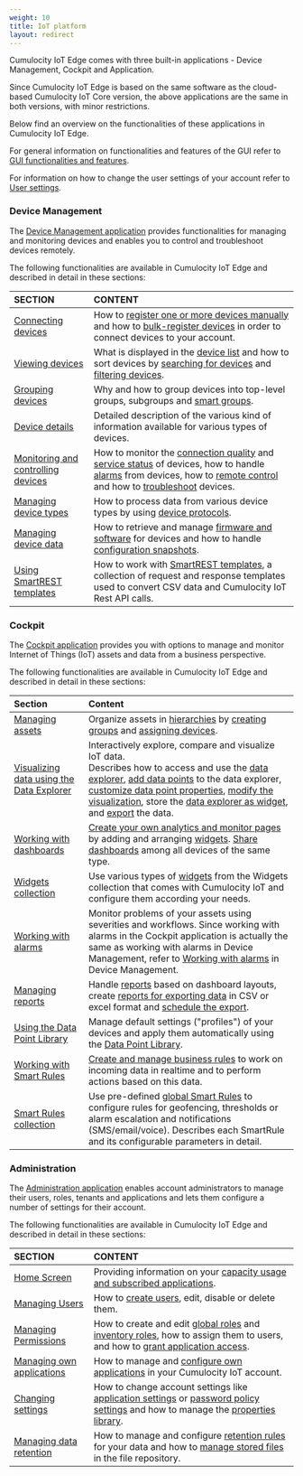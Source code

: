 ```yaml
---
weight: 10
title: IoT platform
layout: redirect
---
```


Cumulocity IoT Edge comes with three built-in applications - Device Management, Cockpit and Application. 

Since Cumulocity IoT Edge is based on the same software as the cloud-based Cumulocity IoT Core version, the above applications are the same in both versions, with minor restrictions. 

Below find an overview on the functionalities of these applications in Cumulocity IoT Edge. 

For general information on functionalities and features of the GUI refer to [GUI functionalities and features](/guides/users-guide/getting-started/#gui-features).

For information on how to change the user settings of your account refer to [User settings](/guides/users-guide/getting-started/#user-settings).

### Device Management

The [Device Management application](/guides/users-guide/device-management) provides functionalities for managing and monitoring devices and enables you to control and troubleshoot devices remotely.

The following functionalities are available in Cumulocity IoT Edge and described in detail in these sections:

|SECTION|CONTENT|
|:---|:---|
|[Connecting devices](/guides/users-guide/device-management/#connecting-devices)|How to [register one or more devices manually](/guides/users-guide/device-management#device-registration-manually) and how to [bulk-register devices](/guides/users-guide/device-management#creds-upload) in order to connect devices to your account.
|[Viewing devices](/guides/users-guide/device-management#viewing-devices)|What is displayed in the [device list](/guides/users-guide/device-management#device-list) and how to sort devices by [searching for devices](/guides/users-guide/device-management#searching-devices) and [filtering devices](/guides/users-guide/device-management#filtering-devices).
|[Grouping devices](/guides/users-guide/device-management#grouping-devices)|Why and how to group devices into top-level groups, subgroups and [smart groups](/guides/users-guide/device-management#smart-groups).
|[Device details](/guides/users-guide/device-management#device-details)|Detailed description of the various kind of  information available for various types of  devices.
|[Monitoring and controlling devices](/guides/users-guide/device-management#monitoring-and-controlling-devices)|How to monitor the [connection quality](/guides/users-guide/device-management#connection-monitoring) and [service status](/guides/users-guide/device-management#monitoring-services) of devices, how to handle [alarms](/guides/users-guide/device-management#alarm-monitoring) from devices, how to [remote control](/guides/users-guide/device-management#operation-monitoring) and how to [troubleshoot](/guides/users-guide/device-management#events-all) devices.
|[Managing device types](/guides/users-guide/device-management#managing-device-types)|How to process data from various device types by using [device protocols](/guides/users-guide/device-management#managing-device-types). 
|[Managing device data](/guides/users-guide/device-management#managing-device-data)|How to retrieve and manage [firmware and software](/guides/users-guide/device-management#software-repo) for devices and how to handle [configuration snapshots](/guides/users-guide/device-management#configuration-repository). 
|[Using SmartREST templates](/guides/users-guide/device-management#smartrest-templates)|How to work with [SmartREST  templates](/guides/users-guide/device-management#smartrest-templates), a collection of request and response templates used to convert CSV data and Cumulocity IoT Rest API calls.

### Cockpit

The [Cockpit application](/guides/users-guide/cockpit) provides you with options to manage and monitor  Internet of Things (IoT) assets and data from a business perspective.

The following functionalities are available in Cumulocity IoT Edge and described in detail in these sections:

|Section|Content|
|:---|:---|
|[Managing assets](/guides/users-guide/cockpit#managing-assets)|Organize assets in [hierarchies](/guides/users-guide/cockpit#hierarchies) by [creating groups](/guides/users-guide/cockpit#creating-groups) and [assigning devices](/guides/users-guide/cockpit#assigning-devices).
|[Visualizing data using the Data Explorer](/guides/users-guide/cockpit#data-explorer)|Interactively explore, compare and visualize IoT data. <br> Describes how to access and use the [data explorer](/guides/users-guide/cockpit#data-explorer), [add data points](/guides/users-guide/cockpit#add-data-points) to the data explorer, [customize data point properties](/guides/users-guide/cockpit#customize-data-points), [modify the visualization](/guides/users-guide/cockpit#change-visualization), store the [data explorer as widget](/guides/users-guide/cockpit#create-widget), and [export](/guides/users-guide/cockpit#export-data) the data. 
|[Working with dashboards](/guides/users-guide/cockpit#dashboards)|[Create your own analytics and monitor pages](/guides/users-guide/cockpit#creating-dashboards) by adding and arranging [widgets](/guides/users-guide/cockpit#adding-widgets). [Share dashboards](/guides/users-guide/cockpit#sharing-dashboards) among all devices of the same type. 
|[Widgets collection](/guides/users-guide/cockpit#widgets)|Use various types of [widgets](/guides/users-guide/cockpit#widgets) from the Widgets collection that comes with Cumulocity IoT and configure them according your needs.
|[Working with alarms](/guides/users-guide/device-management/#alarm-monitoring)|Monitor problems of your assets using severities and workflows. Since working with alarms in the Cockpit application is actually the same as working with alarms in Device Management, refer to [Working with alarms](/guides/users-guide/device-management/#alarm-monitoring) in Device Management. 
|[Managing reports](/guides/users-guide/cockpit#reports)|Handle [reports](/guides/users-guide/cockpit#reports) based on dashboard layouts, create [reports for exporting data](/guides/users-guide/cockpit#reporting) in CSV or excel format and [schedule the export](/guides/users-guide/cockpit#schedule-export). 
|[Using the Data Point Library](/guides/users-guide/cockpit#data-point-library)|Manage default settings ("profiles") of your devices and apply them automatically using the [Data Point Library](/guides/users-guide/cockpit#data-point-library).
|[Working with Smart Rules](/guides/users-guide/cockpit#smart-rules)|[Create and manage business rules](/guides/users-guide/cockpit#create-rules) to work on incoming data in realtime and to perform actions based on this data.
|[Smart Rules collection](/guides/users-guide/cockpit#smart-rules-collection)|Use pre-defined [global Smart Rules](/guides/users-guide/cockpit#smart-rules-collection) to configure rules for geofencing, thresholds or alarm escalation and notifications (SMS/email/voice). Describes each SmartRule and its configurable parameters in detail.

### Administration

The [Administration application](/guides/users-guide/administration) enables account administrators to manage their users, roles, tenants and applications and lets them configure a number of settings for their account. 

The following functionalities are available in Cumulocity IoT Edge and described in detail in these sections:

|SECTION|CONTENT|
|:---|:---|
|[Home Screen](/guides/users-guide/administration#home-screen)|Providing information on your [capacity usage and subscribed applications](/guides/users-guide/administration#home-screen).
|[Managing Users](/guides/users-guide/administration#managing-users)|How to [create users](/guides/users-guide/administration#creating-users), edit, disable or delete them.
|[Managing Permissions](/guides/users-guide/administration#managing-permissions)|How to create and edit [global roles](/guides/users-guide/administration#global) and [inventory roles](/guides/users-guide/administration#inventory), how to assign them to users, and how to [grant application access](/guides/users-guide/administration#app-access).
|[Managing own applications](/guides/users-guide/administration#managing-applications)|How to manage and [configure own applications](/guides/users-guide/administration#managing-applications) in your Cumulocity IoT  account.
|[Changing settings](/guides/users-guide/administration#changing-settings)|How to change account settings like [application settings](/guides/users-guide/administration#default-app) or [password policy settings](/guides/users-guide/administration#changing-password-settings) and how to manage the [properties library](/guides/users-guide/administration#properties).
|[Managing data retention](/guides/users-guide/administration#retention-rules)|How to manage and configure [retention rules](/guides/users-guide/administration#retention-rules) for your data and how to [manage stored files](/guides/users-guide/administration#files) in the file repository.